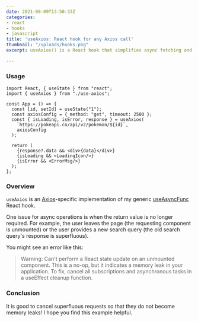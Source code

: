 ```yaml
---
date: 2021-08-09T13:50:33Z
categories:
- react
- hooks
- javascript
title: 'useAxios: React hook for any Axios call'
thumbnail: "/uploads/hooks.png"
excerpt: useAxios() is a React hook that simplifies async fetching and state management.

---
```

### Usage

    import React, { useState } from "react";
    import { useAxios } from "./use-axios";
    
    const App = () => {
      const [id, setId] = useState("1");
      const axiosConfig = { method: "get", timeout: 2500 };
      const { isLoading, isError, response } = useAxios(
        `https://pokeapi.co/api/v2/pokemon/${id}`,
        axiosConfig
      );
    
      return (
        {response?.data && <div>{data}</div>}
        {isLoading && <LoadingIcon/>}
        {isError && <ErrorMsg/>}
      );
    };

### Overview

`useAxios` is an [Axios](https://github.com/axios/axios)-specific implementation of my generic [useAsyncFunc](https://github.com/kwhitejr/use-async-func) React hook.

One issue for async operations is when the return value is no longer required. For example, the user leaves the page (the requesting component is unmounted) or the user provides a new search query (the old search query's response is superfluous).

You might see an error like this:

> Warning: Can't perform a React state update on an unmounted component. This is a no-op, but it indicates a memory leak in your application. To fix, cancel all subscriptions and asynchronous tasks in a useEffect cleanup function.

### Conclusion

It is good to cancel superfluous requests so that they do not become memory leaks! I hope you find this example helpful.